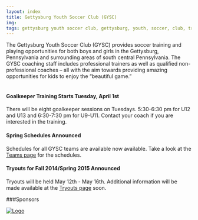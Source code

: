 ```yaml
---
layout: index
title: Gettysburg Youth Soccer Club (GYSC)
img: 
tags: gettysburg youth soccer club, gettysburg, youth, soccer, club, training, playing, pennsylvania
---
```

The Gettysburg Youth Soccer Club (GYSC) provides soccer training and playing opportunities for both boys and girls in the Gettysburg, Pennsylvania and surrounding areas of south central Pennsylvania. The GYSC coaching staff includes professional trainers as well as qualified non-professional coaches – all with the aim towards providing amazing opportunities for kids to enjoy the “beautiful game.”  
<br>

#### Goalkeeper Training Starts Tuesday, April 1st
There will be eight goalkeeper sessions on Tuesdays. 5:30-6:30 pm for U12 and U13 and 6:30-7:30 pm for U9-U11. Contact your coach if you are interested in the training.

#### Spring Schedules Announced
Schedules for all GYSC teams are available now available. Take a look at the [Teams page](http://gettysburgyouthsoccer.org/teams/) for the schedules.

#### Tryouts for Fall 2014/Spring 2015 Announced
Tryouts will be held May 12th - May 16th. Additional information will be made available at the [Tryouts page](http://gettysburgyouthsoccer.org/tryouts/) soon.


###Sponsors


<a href="http://www.bluegraybargrill.com/"><img src="http://www.bluegraybargrill.com/bluegray/wp-content/uploads/2012/06/bgbg-gry5.png" alt="Logo"></a>




